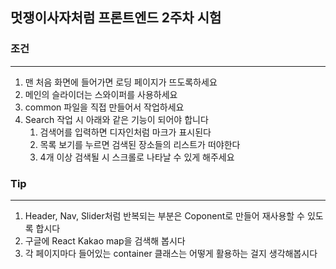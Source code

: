 ## 멋쟁이사자처럼 프론트엔드 2주차 시험

### 조건

---

1. 맨 처음 화면에 들어가면 로딩 페이지가 뜨도록하세요
2. 메인의 슬라이더는 스와이퍼를 사용하세요
3. common 파일을 직접 만들어서 작업하세요
4. Search 작업 시 아래와 같은 기능이 되어야 합니다
    1. 검색어를 입력하면 디자인처럼 마크가 표시된다
    2. 목록 보기를 누르면 검색된 장소들의 리스트가 떠야한다
    3. 4개 이상 검색될 시 스크롤로 나타날 수 있게 해주세요

### Tip

---

1. Header, Nav, Slider처럼 반복되는 부분은 Coponent로 만들어 재사용할 수 있도록 합시다
2. 구글에 React Kakao map을 검색해 봅시다
3. 각 페이지마다 들어있는 container 클래스는 어떻게 활용하는 걸지 생각해봅시다
